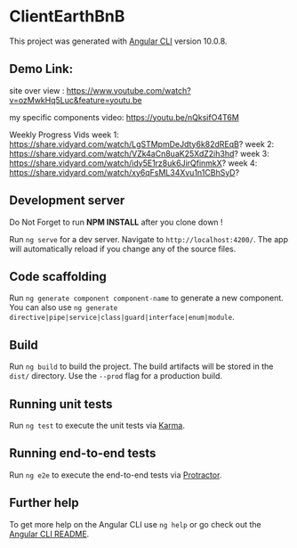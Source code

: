 # ClientEarthBnB

This project was generated with [Angular CLI](https://github.com/angular/angular-cli) version 10.0.8.


## **Demo Link:**

site over view : https://www.youtube.com/watch?v=ozMwkHq5Luc&feature=youtu.be

my specific components video: https://youtu.be/nQksifO4T6M

Weekly Progress Vids 
week 1: https://share.vidyard.com/watch/LgSTMpmDeJdty6k82dREqB?
week 2: https://share.vidyard.com/watch/VZk4aCn8uaK25XdZ2ih3hd?
week 3: https://share.vidyard.com/watch/idy5E1rz8uk6JirQfinmkX?
week 4: https://share.vidyard.com/watch/xy6qFsML34Xvu1n1CBhSyD?

## Development server

Do Not Forget to run __NPM INSTALL__ after you clone down !

Run `ng serve` for a dev server. Navigate to `http://localhost:4200/`. The app will automatically reload if you change any of the source files.

## Code scaffolding

Run `ng generate component component-name` to generate a new component. You can also use `ng generate directive|pipe|service|class|guard|interface|enum|module`.

## Build

Run `ng build` to build the project. The build artifacts will be stored in the `dist/` directory. Use the `--prod` flag for a production build.

## Running unit tests

Run `ng test` to execute the unit tests via [Karma](https://karma-runner.github.io).

## Running end-to-end tests

Run `ng e2e` to execute the end-to-end tests via [Protractor](http://www.protractortest.org/).

## Further help

To get more help on the Angular CLI use `ng help` or go check out the [Angular CLI README](https://github.com/angular/angular-cli/blob/master/README.md).
